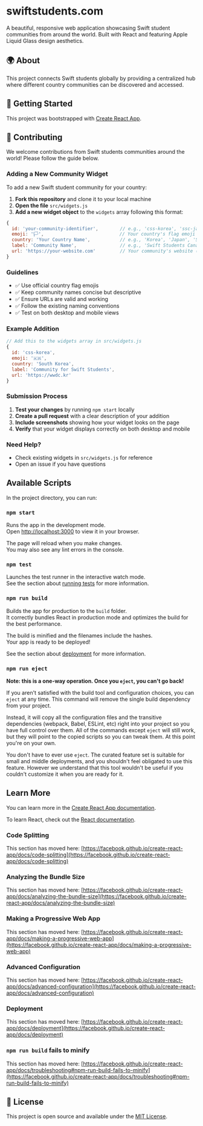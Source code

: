 # swiftstudents.com

A beautiful, responsive web application showcasing Swift student communities from around the world. Built with React and featuring Apple Liquid Glass design aesthetics.

## 🌍 About

This project connects Swift students globally by providing a centralized hub where different country communities can be discovered and accessed.

## 🚀 Getting Started

This project was bootstrapped with [Create React App](https://github.com/facebook/create-react-app).

## 🤝 Contributing

We welcome contributions from Swift students communities around the world! Please follow the guide below.

### Adding a New Community Widget

To add a new Swift student community for your country:

1. **Fork this repository** and clone it to your local machine
2. **Open the file** `src/widgets.js`
3. **Add a new widget object** to the `widgets` array following this format:

```javascript
{
  id: 'your-community-identifier',        // e.g., 'css-korea', 'ssc-japan'
  emoji: '🏳️',                            // Your country's flag emoji
  country: 'Your Country Name',           // e.g., 'Korea', 'Japan', 'Singapore'
  label: 'Community Name',                // e.g., 'Swift Students Canada'
  url: 'https://your-website.com'         // Your community's website (or '' if not available)
}
```

### Guidelines

- ✅ Use official country flag emojis
- ✅ Keep community names concise but descriptive
- ✅ Ensure URLs are valid and working
- ✅ Follow the existing naming conventions
- ✅ Test on both desktop and mobile views


### Example Addition

```javascript
// Add this to the widgets array in src/widgets.js
{
  id: 'css-korea',
  emoji: '🇰🇷',
  country: 'South Korea',
  label: 'Community for Swift Students',
  url: 'https://wwdc.kr'
}
```

### Submission Process

1. **Test your changes** by running `npm start` locally
2. **Create a pull request** with a clear description of your addition
3. **Include screenshots** showing how your widget looks on the page
4. **Verify** that your widget displays correctly on both desktop and mobile


### Need Help?

- Check existing widgets in `src/widgets.js` for reference
- Open an issue if you have questions

## Available Scripts

In the project directory, you can run:

### `npm start`

Runs the app in the development mode.\
Open [http://localhost:3000](http://localhost:3000) to view it in your browser.

The page will reload when you make changes.\
You may also see any lint errors in the console.

### `npm test`

Launches the test runner in the interactive watch mode.\
See the section about [running tests](https://facebook.github.io/create-react-app/docs/running-tests) for more information.

### `npm run build`

Builds the app for production to the `build` folder.\
It correctly bundles React in production mode and optimizes the build for the best performance.

The build is minified and the filenames include the hashes.\
Your app is ready to be deployed!

See the section about [deployment](https://facebook.github.io/create-react-app/docs/deployment) for more information.

### `npm run eject`

**Note: this is a one-way operation. Once you `eject`, you can't go back!**

If you aren't satisfied with the build tool and configuration choices, you can `eject` at any time. This command will remove the single build dependency from your project.

Instead, it will copy all the configuration files and the transitive dependencies (webpack, Babel, ESLint, etc) right into your project so you have full control over them. All of the commands except `eject` will still work, but they will point to the copied scripts so you can tweak them. At this point you're on your own.

You don't have to ever use `eject`. The curated feature set is suitable for small and middle deployments, and you shouldn't feel obligated to use this feature. However we understand that this tool wouldn't be useful if you couldn't customize it when you are ready for it.

## Learn More

You can learn more in the [Create React App documentation](https://facebook.github.io/create-react-app/docs/getting-started).

To learn React, check out the [React documentation](https://reactjs.org/).

### Code Splitting

This section has moved here: [https://facebook.github.io/create-react-app/docs/code-splitting](https://facebook.github.io/create-react-app/docs/code-splitting)

### Analyzing the Bundle Size

This section has moved here: [https://facebook.github.io/create-react-app/docs/analyzing-the-bundle-size](https://facebook.github.io/create-react-app/docs/analyzing-the-bundle-size)

### Making a Progressive Web App

This section has moved here: [https://facebook.github.io/create-react-app/docs/making-a-progressive-web-app](https://facebook.github.io/create-react-app/docs/making-a-progressive-web-app)

### Advanced Configuration

This section has moved here: [https://facebook.github.io/create-react-app/docs/advanced-configuration](https://facebook.github.io/create-react-app/docs/advanced-configuration)

### Deployment

This section has moved here: [https://facebook.github.io/create-react-app/docs/deployment](https://facebook.github.io/create-react-app/docs/deployment)

### `npm run build` fails to minify

This section has moved here: [https://facebook.github.io/create-react-app/docs/troubleshooting#npm-run-build-fails-to-minify](https://facebook.github.io/create-react-app/docs/troubleshooting#npm-run-build-fails-to-minify)

## 📄 License

This project is open source and available under the [MIT License](LICENSE).
